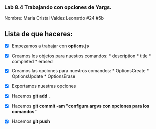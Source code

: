 ### Lab 8.4 Trabajando con opciones de Yargs.

Nombre: Maria Cristal Valdez Leonardo #24 #5b

## Lista de que haceres:
* [x] Empezamos a trabajar con **options.js**
* [x] Creamos los objetos para nuestros comandos:
      * description
      * title
      * completed
      * erased  
* [x] Creamos las opciones para nuestros comandos:
      * OptionsCreate
      * OptionsUpdate
      * OptionsErase   
* [x] Exportamos nuestras opciones
* [x] Hacemos **git add .**
* [x] Hacemos **git commit -am "configura argvs con opciones para los comandos"**
* [x] Hacemos **git push**

